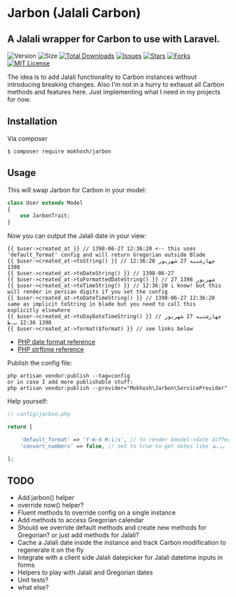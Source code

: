 # Jarbon (Jalali Carbon)
## A Jalali wrapper for Carbon to use with Laravel.

![Version](https://img.shields.io/github/v/tag/mokhosh/jarbon?style=flat-square)
![Size](https://img.shields.io/github/languages/code-size/mokhosh/jarbon?color=%2366ee00&style=flat-square)
[![Total Downloads](https://img.shields.io/packagist/dt/mokhosh/jarbon.svg?style=flat-square)](https://packagist.org/packages/mokhosh/jarbon)
[![Issues](https://img.shields.io/github/issues/mokhosh/jarbon?style=flat-square)](https://github.com/mokhosh/jarbon/issues)
[![Stars](https://img.shields.io/github/stars/mokhosh/jarbon?style=flat-square)](https://github.com/mokhosh/jarbon/stargazers)
[![Forks](https://img.shields.io/github/forks/mokhosh/jarbon?style=flat-square&logo=github)](https://github.com/mokhosh/jarbon/network/members)
[![MIT License](https://img.shields.io/github/license/mokhosh/jarbon?style=flat-square)](https://github.com/mokhosh/jarbon/blob/master/LICENSE)

The idea is to add Jalali functionality to Carbon instances without introducing breaking changes.
Also I'm not in a hurry to exhaust all Carbon methods and features here. Just implementing what I need in my projects for now.

## Installation

Via composer
```
$ composer require mokhosh/jarbon
```

## Usage

This will swap Jarbon for Carbon in your model:
```php
class User extends Model
{
    use JarbonTrait;
}
```

Now you can output the Jalali date in your view:
```blade
{{ $user->created_at }} // 1398-06-27 12:36:20 <-- this uses 'default_format' config and will return Gregorian outside Blade
{{ $user->created_at->toString() }} // 12:36:20 چهارشنبه 27 شهریور 1398
{{ $user->created_at->toDateString() }} // 1398-06-27
{{ $user->created_at->toFormattedDateString() }} // 27 شهریور 1398
{{ $user->created_at->toTimeString() }} // 12:36:20 i know! but this will render in persian digits if you set the config
{{ $user->created_at->toDateTimeString() }} // 1398-06-27 12:36:20 same as implicit toString in blade but you need to call this explicitly elsewhere
{{ $user->created_at->toDayDateTimeString() }} // چهارشنبه 27 شهریور 1398 12:36 ب.ظ
{{ $user->created_at->format($format) }} // see links below
```

- [PHP date format reference](https://www.php.net/manual/en/function.date.php)
- [PHP strftime reference](https://www.php.net/manual/en/function.strftime.php)

Publish the config file:
```
php artisan vendor:publish --tag=config
or in case I add more publishable stuff:
php artisan vendor:publish --provider="Mokhosh\Jarbon\ServiceProvider"
```

Help yourself:
```php
// config/jarbon.php

return [

    'default_format' => 'Y-m-d H:i:s', // to render $model->date differently
    'convert_numbers' => false, // set to true to get dates like چهارشنبه ۲۷ شهریور ۱۳۹۸ ۱۲:۳۶ ب.ظ

];
```

## TODO

- Add jarbon() helper
- override now() helper?
- Fluent methods to override config on a single instance
- Add methods to access Gregorian calendar
- Should we override default methods and create new methods for Gregorian? or just add methods for Jalali?
- Cache a Jalali date inside the instance and track Carbon modification to regenerate it on the fly
- Integrate with a client side Jalali datepicker for Jalali datetime inputs in forms
- Helpers to play with Jalali and Gregorian dates
- Unit tests?
- what else?  
